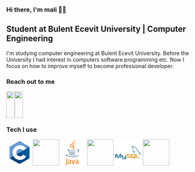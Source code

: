 
### Hi there, I'm mali 🤙🏻



## Student at Bulent Ecevit University | Computer Engineering


I'm studying computer engineering at Bulent Ecevit University. Before the University I had interest in computers software programming etc. Now I focus on how to improve myself to become professional developer.

### Reach out to me

[<img  width="22" src="https://unpkg.com/simple-icons@v7/icons/linkedin.svg" width="70" height="70" align="left" />][linkedin]

[<img  width="22" src="https://unpkg.com/simple-icons@v7/icons/instagram.svg" width="70" height="70" align="left" />][instagram]

<br />
<br />
<br />
<br />



[linkedin]: https://www.linkedin.com/in/muhammed-ali-g%C3%B6k%C3%A7e-75746a226
[instagram]: https://www.instagram.com/maligokc/


### Tech I use

<img src="https://raw.githubusercontent.com/github/explore/f3e22f0dca2be955676bc70d6214b95b13354ee8/topics/c/c.png" width="70" height ="70" ><img 
src="https://user-images.githubusercontent.com/74072821/123177546-28ce8600-d48e-11eb-8b1e-a1ec34a4037d.png" width="70" height="70"><img 
src="https://raw.githubusercontent.com/github/explore/5b3600551e122a3277c2c5368af2ad5725ffa9a1/topics/java/java.png" width="70" height ="70" > <img 
src="https://raw.githubusercontent.com/apache/netbeans/master/nbi/engine/native/launcher/windows/resources/icon.ico" width="70" height="70"> <img
src="https://raw.githubusercontent.com/devicons/devicon/master/icons/mysql/mysql-original-wordmark.svg" width="70" height="70"> <img
src="https://camo.githubusercontent.com/42dfd0950d93092d82d677877fe87d5bab1e2acccc1110bf0f9dd755988ccb7e/68747470733a2f2f7777772e7376677265706f2e636f6d2f73686f772f3330333232392f6d6963726f736f66742d73716c2d7365727665722d6c6f676f2e737667" width="70" height="70">



